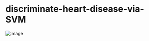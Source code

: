 # discriminate-heart-disease-via-SVM
![image](https://github.com/Goquality/discriminate-heart-disease-via-SVM/assets/133128298/96713930-f63e-4d63-8c9c-06c538a2f5ea)
